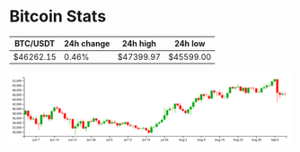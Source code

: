 # Bitcoin Stats

BTC/USDT|24h change|24h high|24h low|
|---|---|---|---|
|$46262.15|0.46%|$47399.97|$45599.00|

<img src="./chart.svg">
